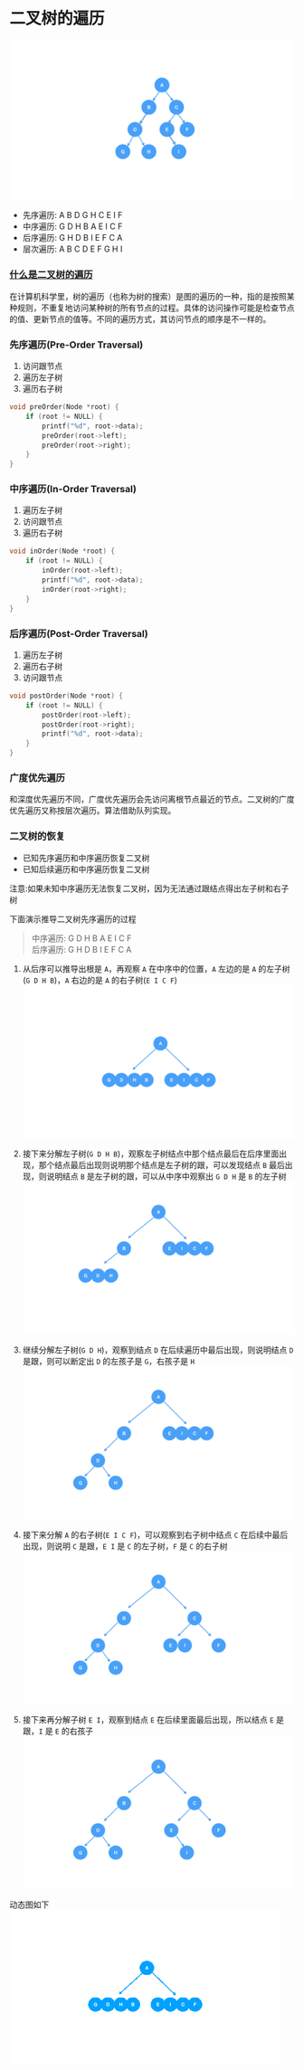 # 二叉树的遍历

<img src="../../images/tree/二叉树.png" >

* 先序遍历: A B D G H C E I F
* 中序遍历: G D H B A E I C F
* 后序遍历: G H D B I E F C A
* 层次遍历: A B C D E F G H I

### [什么是二叉树的遍历](https://zh.wikipedia.org/wiki/%E6%A0%91%E7%9A%84%E9%81%8D%E5%8E%86)
在计算机科学里，树的遍历（也称为树的搜索）是图的遍历的一种，指的是按照某种规则，不重复地访问某种树的所有节点的过程。具体的访问操作可能是检查节点的值、更新节点的值等。不同的遍历方式，其访问节点的顺序是不一样的。

### 先序遍历(Pre-Order Traversal)
1. 访问跟节点
2. 遍历左子树
3. 遍历右子树

``` c
void preOrder(Node *root) {
    if (root != NULL) {
        printf("%d", root->data);
        preOrder(root->left);
        preOrder(root->right);
    }
}
```

### 中序遍历(In-Order Traversal)
1. 遍历左子树
2. 访问跟节点
3. 遍历右子树

``` c
void inOrder(Node *root) {
    if (root != NULL) {
        inOrder(root->left);
        printf("%d", root->data);
        inOrder(root->right);
    }
}
```

### 后序遍历(Post-Order Traversal)
1. 遍历左子树
2. 遍历右子树
3. 访问跟节点

``` c
void postOrder(Node *root) {
    if (root != NULL) {
        postOrder(root->left);
        postOrder(root->right);
        printf("%d", root->data);
    }
}
```

### 广度优先遍历
和深度优先遍历不同，广度优先遍历会先访问离根节点最近的节点。二叉树的广度优先遍历又称按层次遍历。算法借助队列实现。

### 二叉树的恢复
* 已知先序遍历和中序遍历恢复二叉树
* 已知后续遍历和中序遍历恢复二叉树

注意:如果未知中序遍历无法恢复二叉树，因为无法通过跟结点得出左子树和右子树

下面演示推导二叉树先序遍历的过程
>中序遍历: G D H B A E I C F<br/>
后序遍历: G H D B I E F C A

1. 从后序可以推导出根是 `A`，再观察 `A` 在中序中的位置，`A` 左边的是 `A` 的左子树(`G D H B`)，`A` 右边的是 `A` 的右子树(`E I C F`)
![二叉树恢复第一步](../../images/tree/二叉树恢复第一步.png)

2. 接下来分解左子树(`G D H B`)，观察左子树结点中那个结点最后在后序里面出现，那个结点最后出现则说明那个结点是左子树的跟，可以发现结点 `B` 最后出现，则说明结点 `B` 是左子树的跟，可以从中序中观察出 `G D H` 是 `B` 的左子树
![二叉树恢复第二步](../../images/tree/二叉树恢复第二步.png)


3. 继续分解左子树(`G D H`)，观察到结点 `D` 在后续遍历中最后出现，则说明结点 `D` 是跟，则可以断定出 `D` 的左孩子是 `G`，右孩子是 `H`
![二叉树恢复第三步](../../images/tree/二叉树恢复第三步.png)


4. 接下来分解 `A` 的右子树(`E I C F`)，可以观察到右子树中结点 `C` 在后续中最后出现，则说明 `C` 是跟，`E I` 是 `C` 的左子树，`F` 是 `C` 的右子树
![二叉树恢复第四步](../../images/tree/二叉树恢复第四步.png)


5. 接下来再分解子树 `E I`，观察到结点 `E` 在后续里面最后出现，所以结点 `E` 是跟，`I` 是 `E` 的右孩子
![二叉树恢复第五步](../../images/tree/二叉树恢复第五步.png)

动态图如下
![动态效果](../../images/tree/二叉树的恢复.gif)









